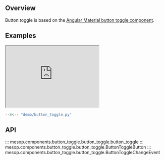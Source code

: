 ## Overview

Button toggle is based on the [Angular Material button toggle component](https://material.angular.io/components/button-toggle/overview).

## Examples

<iframe class="component-demo" src="https://mesop-dev.github.io/mesop/demo/?demo=button_toggle" style="height: 200px"></iframe>

```python
--8<-- "demo/button_toggle.py"
```

## API

::: mesop.components.button_toggle.button_toggle.button_toggle
::: mesop.components.button_toggle.button_toggle.ButtonToggleButton
::: mesop.components.button_toggle.button_toggle.ButtonToggleChangeEvent
